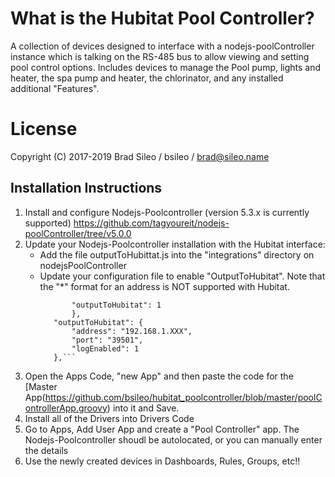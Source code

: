 # What is the Hubitat Pool Controller?
A collection of devices designed to interface with a nodejs-poolController instance which is talking on the RS-485 bus to allow viewing and setting pool control options. Includes devices to manage the Pool pump, lights and heater, the spa pump and heater, the chlorinator, and any installed additional "Features".
# License
Copyright (C) 2017-2019  Brad Sileo / bsileo / brad@sileo.name
## Installation Instructions

1. Install and configure Nodejs-Poolcontroller (version 5.3.x is currently supported)
          https://github.com/tagyoureit/nodejs-poolController/tree/v5.0.0
2. Update your Nodejs-Poolcontroller installation with the Hubitat interface:
   - Add the file outputToHubittat.js into the "integrations" directory on nodejsPoolController
   - Update your configuration file to enable "OutputToHubitat". Note that the "*" format for an address is NOT supported with Hubitat.
	 ```"integrations": {
        	"outputToHubitat": 1
    		},
    	"outputToHubitat": {
        	"address": "192.168.1.XXX",
        	"port": "39501",
        	"logEnabled": 1
    	},```
3. Open the Apps Code, "new App" and then paste the code for the [Master App(https://github.com/bsileo/hubitat_poolcontroller/blob/master/poolControllerApp.groovy) into it and Save.
4. Install all of the Drivers into Drivers Code
5. Go to Apps, Add User App and create a "Pool Controller" app. The Nodejs-Poolcontroller shoudl be autolocated, or you can manually enter the details
6. Use the newly created devices in Dashboards, Rules, Groups, etc!!
